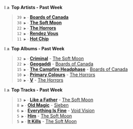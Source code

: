 <!--START_LASTFM_ARTISTS:{"period": "7day", "rows": 5}-->
<a href="https://last.fm" target="_blank"><img src="https://user-images.githubusercontent.com/17434202/215290617-e793598d-d7c9-428f-9975-156db1ba89cc.svg" alt="Last.fm Logo" width="18" height="13"/></a> **Top Artists - Past Week**

> `39 ▶️` ∙ **[Boards of Canada](https://www.last.fm/music/Boards+of+Canada)**<br/>
> `38 ▶️` ∙ **[The Soft Moon](https://www.last.fm/music/The+Soft+Moon)**<br/>
> `22 ▶️` ∙ **[The Horrors](https://www.last.fm/music/The+Horrors)**<br/>
> `12 ▶️` ∙ **[Rendez Vous](https://www.last.fm/music/Rendez+Vous)**<br/>
> `11 ▶️` ∙ **[Hot Chip](https://www.last.fm/music/Hot+Chip)**<br/>
<!--END_LASTFM_ARTISTS-->

<!--START_LASTFM_ALBUMS:{"period": "7day", "rows": 5}-->
<a href="https://last.fm" target="_blank"><img src="https://user-images.githubusercontent.com/17434202/215290617-e793598d-d7c9-428f-9975-156db1ba89cc.svg" alt="Last.fm Logo" width="18" height="13"/></a> **Top Albums - Past Week**

> `32 ▶️` ∙ **[Criminal](https://www.last.fm/music/The+Soft+Moon/Criminal)** - [The Soft Moon](https://www.last.fm/music/The+Soft+Moon)<br/>
> `22 ▶️` ∙ **[Geogaddi](https://www.last.fm/music/Boards+of+Canada/Geogaddi)** - [Boards of Canada](https://www.last.fm/music/Boards+of+Canada)<br/>
> `15 ▶️` ∙ **[The Campfire Headphase](https://www.last.fm/music/Boards+of+Canada/The+Campfire+Headphase)** - [Boards of Canada](https://www.last.fm/music/Boards+of+Canada)<br/>
> `10 ▶️` ∙ **[Primary Colours](https://www.last.fm/music/The+Horrors/Primary+Colours)** - [The Horrors](https://www.last.fm/music/The+Horrors)<br/>
> `10 ▶️` ∙ **[V](https://www.last.fm/music/The+Horrors/V)** - [The Horrors](https://www.last.fm/music/The+Horrors)<br/>
<!--END_LASTFM_ALBUMS-->

<!--START_LASTFM_TRACKS:{"period": "7day", "rows": 5}-->
<a href="https://last.fm" target="_blank"><img src="https://user-images.githubusercontent.com/17434202/215290617-e793598d-d7c9-428f-9975-156db1ba89cc.svg" alt="Last.fm Logo" width="18" height="13"/></a> **Top Tracks - Past Week**

> `13 ▶️` ∙ **[Like a Father](https://www.last.fm/music/The+Soft+Moon/_/Like+a+Father)** - [The Soft Moon](https://www.last.fm/music/The+Soft+Moon)<br/>
> `8 ▶️` ∙ **[Old Magic](https://www.last.fm/music/Sieben/_/Old+Magic)** - [Sieben](https://www.last.fm/music/Sieben)<br/>
> `6 ▶️` ∙ **[Everything Is Fine](https://www.last.fm/music/Void+Vision/_/Everything+Is+Fine)** - [Void Vision](https://www.last.fm/music/Void+Vision)<br/>
> `5 ▶️` ∙ **[Him](https://www.last.fm/music/The+Soft+Moon/_/Him)** - [The Soft Moon](https://www.last.fm/music/The+Soft+Moon)<br/>
> `5 ▶️` ∙ **[It Kills](https://www.last.fm/music/The+Soft+Moon/_/It+Kills)** - [The Soft Moon](https://www.last.fm/music/The+Soft+Moon)<br/>
<!--END_LASTFM_TRACKS-->